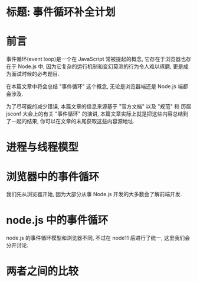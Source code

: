 # 标题: 事件循环补全计划

# 前言

事件循环(event loop)是一个在 JavaScript 常被提起的概念, 它存在于浏览器也存在于 Node.js 中, 因为它复杂的运行机制和变幻莫测的行为令人难以琢磨, 更是成为面试时候的必考题目.

在本篇文章中将会总结 "事件循环" 这个概念, 无论是浏览器端还是 Node.js 端都会涉及.

为了尽可能的减少错误, 本篇文章的信息来源基于 "官方文档" 以及 "规范" 和 历届 jsconf 大会上的有关 "事件循环" 的演讲, 本篇文章实际上就是把这些内容总结到了一起的结果, 你可以在文章的末尾获取这些内容源地址.

# 进程与线程模型



# 浏览器中的事件循环

我们先从浏览器开始, 因为大部分从事 Node.js 开发的大多数会了解前端开发.



# node.js 中的事件循环

node.js 的事件循环模型和浏览器不同, 不过在 node11 后进行了统一, 这里我们会分开讨论.

# 两者之间的比较

